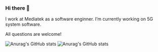 ### Hi there 👋

<!--
**ChungHsuanChen/ChungHsuanChen** is a ✨ _special_ ✨ repository because its `README.md` (this file) appears on your GitHub profile.

Here are some ideas to get you started:

- 🔭 I’m currently working on 5G system software
- 🌱 I’m currently learning ...
- 👯 I’m looking to collaborate on ...
- 🤔 I’m looking for help with ...
- 💬 Ask me about ...
- 📫 How to reach me: ...
- 😄 Pronouns: ...
- ⚡ Fun fact: ...
-->
I work at Mediatek as a software enginner.
 I’m currently working on 5G system software.

All questions are welcome!



![Anurag's GitHub stats](https://github-readme-stats.vercel.app/api?username=ChungHsuanChen&show_icons=true&theme=apprentice) ![Anurag's GitHub stats](https://github-readme-stats.vercel.app/api/top-langs?username=ChungHsuanChen&hide=php&show_icons=true&theme=apprentice&layout=compact)
